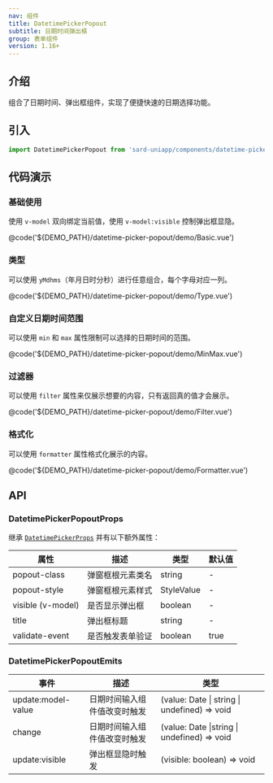 ```yaml
---
nav: 组件
title: DatetimePickerPopout
subtitle: 日期时间弹出框
group: 表单组件
version: 1.16+
---
```


## 介绍

组合了日期时间、弹出框组件，实现了便捷快速的日期选择功能。

## 引入

```ts
import DatetimePickerPopout from 'sard-uniapp/components/datetime-picker-popout/datetime-picker-popout.vue'
```

## 代码演示

### 基础使用

使用 `v-model` 双向绑定当前值，使用 `v-model:visible` 控制弹出框显隐。

@code('${DEMO_PATH}/datetime-picker-popout/demo/Basic.vue')

### 类型

可以使用 `yMdhms`（年月日时分秒）进行任意组合，每个字母对应一列。

@code('${DEMO_PATH}/datetime-picker-popout/demo/Type.vue')

### 自定义日期时间范围

可以使用 `min` 和 `max` 属性限制可以选择的日期时间的范围。

@code('${DEMO_PATH}/datetime-picker-popout/demo/MinMax.vue')

### 过滤器

可以使用 `filter` 属性来仅展示想要的内容，只有返回真的值才会展示。

@code('${DEMO_PATH}/datetime-picker-popout/demo/Filter.vue')

### 格式化

可以使用 `formatter` 属性格式化展示的内容。

@code('${DEMO_PATH}/datetime-picker-popout/demo/Formatter.vue')

## API

### DatetimePickerPopoutProps

继承 [`DatetimePickerProps`](./datetime-picker#DatetimePickerProps) 并有以下额外属性：

| 属性              | 描述             | 类型       | 默认值 |
| ----------------- | ---------------- | ---------- | ------ |
| popout-class      | 弹窗框根元素类名 | string     | -      |
| popout-style      | 弹窗框根元素样式 | StyleValue | -      |
| visible (v-model) | 是否显示弹出框   | boolean    | -      |
| title             | 弹出框标题       | string     | -      |
| validate-event    | 是否触发表单验证 | boolean    | true   |

### DatetimePickerPopoutEmits

| 事件               | 描述                         | 类型                                         |
| ------------------ | ---------------------------- | -------------------------------------------- |
| update:model-value | 日期时间输入组件值改变时触发 | (value: Date \| string \| undefined) => void |
| change             | 日期时间输入组件值改变时触发 | (value: Date \|string \| undefined) => void  |
| update:visible     | 弹出框显隐时触发             | (visible: boolean) => void                   |
